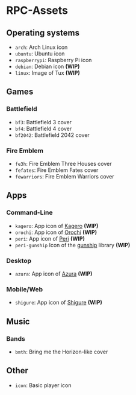 # RPC-Assets
## Operating systems
- `arch`: Arch Linux icon
- `ubuntu`: Ubuntu icon
- `raspberrypi`: Raspberry Pi icon
- `debian`: Debian icon **(WIP)**
- `linux`: Image of Tux **(WIP)**

## Games
### Battlefield
- `bf3`: Battlefield 3 cover
- `bf4`: Battlefield 4 cover
- `bf2042`: Battlefield 2042 cover

### Fire Emblem
- `fe3h`: Fire Emblem Three Houses cover
- `fefates`: Fire Emblem Fates cover
- `fewarriors`: Fire Emblem Warriors cover

## Apps
### Command-Line
- `kagero`: App icon of [Kagero](https://github.com/Stridsvagn69420/Kagero) **(WIP)**
- `orochi`: App icon of [Orochi](https://github.com/Stridsvagn69420/Orochi) **(WIP)**
- `peri`: App icon of [Peri](https://github.com/Peri-Loves-Violence/peri) **(WIP)**
- `peri-gunship` Icon of the [gunship](https://github.com/Peri-Loves-Violence/gunship) library **(WIP)**

### Desktop
- `azura`: App icon of [Azura](https://github.com/Stridsvagn69420/Azura) **(WIP)**

### Mobile/Web
- `shigure`: App icon of [Shigure](https://github.com/Stridsvagn69420/Shigure) **(WIP)**

## Music
### Bands
- `bmth`: Bring me the Horizon-like cover

## Other
- `icon`: Basic player icon
